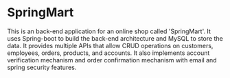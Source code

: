 # SpringMart

This is an back-end application for an online shop called 'SpringMart'. It uses Spring-boot to build the back-end architecture and MySQL to store the data. It provides multiple APIs that allow CRUD operations on customers, employees, orders, products, and accounts. It also implements account verification mechanism and order confirmation mechanism with email and spring security features.
